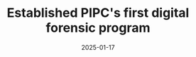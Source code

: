 ---
date: 2025-01-17
publishDate: 2025-01-17
nolink: true
#external_link: ""
image:
  caption: Fellowship
  focal_point: Smart
slides: example
summary: transitioning investigations from reliance on corporate self-reporting to proactive, evidence-based analysis.
tags:
- Personal
title: Established PIPC's first digital forensic program
links:
  - icon_pack: fas
    icon: scroll
    name: Website
    url: 'https://www.kimchang.com/en/insights/detail.kc?sch_section=4&idx=31190'

---